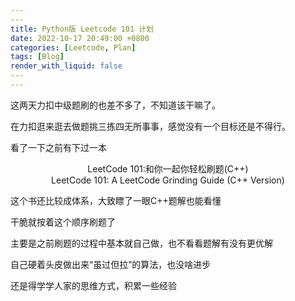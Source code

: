 ```yaml
---
​---
title: Python版 Leetcode 101 计划
date: 2022-10-17 20:49:00 +0800
categories: [Leetcode, Plan]
tags: [Blog]
render_with_liquid: false
​---
---
```


这两天力扣中级题刷的也差不多了，不知道该干嘛了。

在力扣逛来逛去做题挑三拣四无所事事，感觉没有一个目标还是不得行。

看了一下之前有下过一本

<center>LeetCode 101:和你一起你轻松刷题(C++)</center>

<center>LeetCode 101: A LeetCode Grinding Guide (C++ Version)</center>

这个书还比较成体系，大致瞟了一眼C++题解也能看懂

干脆就按着这个顺序刷题了



主要是之前刷题的过程中基本就自己做，也不看看题解有没有更优解

自己硬着头皮做出来“虽过但拉”的算法，也没啥进步

还是得学学人家的思维方式，积累一些经验





